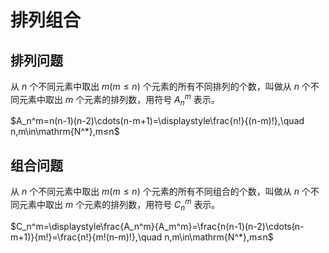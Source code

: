 # 排列组合

## 排列问题

从 $n$ 个不同元素中取出 $m(m≤n)$ 个元素的所有不同排列的个数，叫做从 $n$ 个不同元素中取出 $m$ 个元素的排列数，用符号 $A_n^m$ 表示。

$A_n^m=n(n-1)(n-2)\cdots(n-m+1)=\displaystyle\frac{n!}{(n-m)!},\quad n,m\in\mathrm{N^*},m≤n$

## 组合问题

从 $n$ 个不同元素中取出 $m(m≤n)$ 个元素的所有不同组合的个数，叫做从 $n$ 个不同元素中取出 $m$ 个元素的排列数，用符号 $C_n^m$ 表示。

$C_n^m=\displaystyle\frac{A_n^m}{A_m^m}=\frac{n(n-1)(n-2)\cdots(n-m+1)}{m!}=\frac{n!}{m!(n-m)!},\quad n,m\in\mathrm{N^*},m≤n$